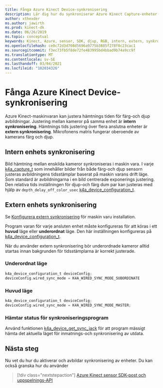 ```yaml
---
title: Fånga Azure Kinect Device-synkronisering
description: Lär dig hur du synkroniserar Azure Kinect Capture-enheter med hjälp av Azure Kinect sensor SDK.
author: xthexder
ms.author: jawirth
ms.prod: kinect-dk
ms.date: 06/26/2019
ms.topic: conceptual
keywords: Kinect, Azure, sensor, SDK, djup, RGB, intern, extern, synkronisering, seriekopplade-kedja, fas förskjutning
ms.openlocfilehash: ce0c72d3d708d5696a9775b3885f278f0c23cac1
ms.sourcegitcommit: f3ec73fb5f8de72fe483995bd4bbad9b74a9cc9f
ms.translationtype: MT
ms.contentlocale: sv-SE
ms.lasthandoff: 03/04/2021
ms.locfileid: "102034326"
---
```

# <a name="capture-azure-kinect-device-synchronization"></a>Fånga Azure Kinect Device-synkronisering

Azure Kinect-maskinvaran kan justera hämtnings tiden för färg-och djup avbildningar. Justering mellan kameror på samma enhet är **intern synkronisering**. Hämtnings tids justering över flera anslutna enheter är **extern synkronisering**. Mikrofonens matris fungerar oberoende av kamerans färg och djup.

## <a name="device-internal-synchronization"></a>Intern enhets synkronisering

Bild hämtning mellan enskilda kameror synkroniseras i maskin vara. I varje [k4a_capture_t](https://microsoft.github.io/Azure-Kinect-Sensor-SDK/master/structk4a__capture__t.html) som innehåller bilder från både färg-och djup sensorn justeras avbildningens tidsstämplar baserat på maskin varans drift läge. Som standard är avbildningarna i en bild centrerade exponerings justering. Den relativa tids inställningen för djup-och färg dum par kan justeras med hjälp av `depth_delay_off_color_usec` [k4a_device_configuration_t](https://microsoft.github.io/Azure-Kinect-Sensor-SDK/master/structk4a__device__configuration__t.html).

## <a name="device-external-synchronization"></a>Extern enhets synkronisering

Se [Konfigurera extern synkronisering](https://support.microsoft.com/help/4494429/sync-multiple-azure-kinect-dk-devices) för maskin varu installation.

Program varan för varje ansluten enhet måste konfigureras för att köras i ett **huvud** läge eller **underordnat** läge. Den här inställningen konfigureras på [k4a_device_configuration_t](https://microsoft.github.io/Azure-Kinect-Sensor-SDK/master/structk4a__device__configuration__t.html).

När du använder extern synkronisering bör underordnade kameror alltid startas innan bakgrunden för tidsstämplarna är korrekt justerade.

### <a name="subordinate-mode"></a>Underordnat läge

```C
k4a_device_configuration_t deviceConfig;
deviceConfig.wired_sync_mode = K4A_WIRED_SYNC_MODE_SUBORDINATE
```

### <a name="master-mode"></a>Huvud läge

```C
k4a_device_configuration_t deviceConfig;
deviceConfig.wired_sync_mode = K4A_WIRED_SYNC_MODE_MASTER;
```

### <a name="retrieving-synchronization-jack-state"></a>Hämtar status för synkroniseringsprogram

Använd funktionen [k4a_device_get_sync_jack](https://microsoft.github.io/Azure-Kinect-Sensor-SDK/master/group___functions_ga0209ac87bfd055163677321b0304e962.html#ga0209ac87bfd055163677321b0304e962) för att program mässigt hämta det aktuella läget för inmatnings-och synkronisering av utdata.

## <a name="next-steps"></a>Nästa steg

Nu vet du hur du aktiverar och avbildar synkronisering av enheter. Du kan också granska hur du använder 

>[!div class="nextstepaction"]
>[Azure Kinect sensor SDK-post och uppspelnings-API](record-playback-api.md)
